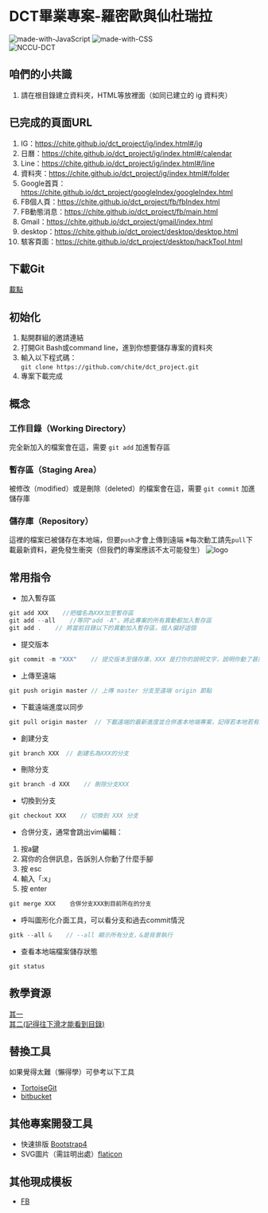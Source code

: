 # DCT畢業專案-羅密歐與仙杜瑞拉

![made-with-JavaScript](https://img.shields.io/badge/Made%20with-JavaScript-yellow) ![made-with-CSS](https://img.shields.io/badge/Made%20with-CSS3-brightgreen)  
![NCCU-DCT](https://img.shields.io/badge/NCCU%20-DCT-orange?style=for-the-badge)  

## 咱們的小共識
1. 請在根目錄建立資料夾，HTML等放裡面（如同已建立的 ig 資料夾）

## 已完成的頁面URL
1. IG：<https://chite.github.io/dct_project/ig/index.html#/ig> 
2. 日曆：<https://chite.github.io/dct_project/ig/index.html#/calendar> 
3. Line：<https://chite.github.io/dct_project/ig/index.html#/line> 
4. 資料夾：<https://chite.github.io/dct_project/ig/index.html#/folder> 
5. Google首頁：<https://chite.github.io/dct_project/googleIndex/googleIndex.html>
6. FB個人頁：<https://chite.github.io/dct_project/fb/fbIndex.html>
7. FB動態消息：<https://chite.github.io/dct_project/fb/main.html> 
8. Gmail：<https://chite.github.io/dct_project/gmail/index.html> 
9. desktop：<https://chite.github.io/dct_project/desktop/desktop.html> 
10. 駭客頁面：<https://chite.github.io/dct_project/desktop/hackTool.html>



## 下載Git
[載點](https://git-scm.com/downloads)

## 初始化
1. 點開群組的邀請連結
2. 打開Git Bash或command line，進到你想要儲存專案的資料夾
3. 輸入以下程式碼：  
```git clone https://github.com/chite/dct_project.git```
4. 專案下載完成

## 概念
### 工作目錄（Working Directory）
完全新加入的檔案會在這，需要 `git add` 加進暫存區

### 暫存區（Staging Area）
被修改（modified）或是刪除（deleted）的檔案會在這，需要 `git commit` 加進儲存庫

### 儲存庫（Repository）
這裡的檔案已被儲存在本地端，但要`push`才會上傳到遠端
※每次動工請先`pull`下載最新資料，避免發生衝突（但我們的專案應該不太可能發生）
![logo](https://i.imgur.com/DKEUSGk.png)

## 常用指令

* 加入暫存區
```javascript
git add XXX    //把檔名為XXX加至暫存區
git add --all    //等同"add -A"，將此專案的所有異動都加入暫存區
git add .    // 將當前目錄以下的異動加入暫存區，個人偏好這個
```

* 提交版本
```javascript
git commit -m "XXX"    // 提交版本至儲存庫，XXX 是打你的說明文字，說明你動了甚麼手腳 
```

* 上傳至遠端
```javascript
git push origin master // 上傳 master 分支至遠端 origin 節點
```

* 下載遠端進度以同步
```javascript
git pull origin master	// 下載遠端的最新進度並合併進本地端專案，記得若本地若有新進度而遠端未同步到要先commit呀！！
```

* 創建分支
```javascript
git branch XXX	// 創建名為XXX的分支
```

* 刪除分支
```javascript
git branch -d XXX    // 刪除分支XXX
```

* 切換到分支
```javascript
git checkout XXX	// 切換到 XXX 分支
```

* 合併分支，通常會跳出vim編輯：
1. 按a鍵  
2. 寫你的合併訊息，告訴別人你動了什麼手腳  
3. 按 esc  
4. 輸入「:x」  
5. 按 enter
```javascript
git merge XXX    合併分支XXX到目前所在的分支
```

* 呼叫圖形化介面工具，可以看分支和過去commit情況
```javascript
gitk --all &    // --all 顯示所有分支，&是背景執行
```

* 查看本地端檔案儲存狀態
```javascript
git status
```

## 教學資源
[其一](https://zlargon.gitbooks.io/git-tutorial/content/file/modify.html)  
[其二(記得往下滑才能看到目錄)](https://gitbook.tw/)

## 替換工具
如果覺得太難（懶得學）可參考以下工具
* [TortoiseGit](https://backlog.com/git-tutorial/tw/intro/intro2_1.html)  
* [bitbucket](https://bitbucket.org/)


## 其他專案開發工具
* 快速排版 [Bootstrap4](https://medium.com/@weilihmen/bootstrap-%E5%88%9D%E5%AD%B8%E4%BB%8B%E7%B4%B9-%E9%9D%9C%E6%85%8B%E7%AF%87-f20500235b33)
* SVG圖片（需註明出處）[flaticon](https://www.flaticon.com/)

## 其他現成模板
* [FB](http://jvilk.com/cmpsci-326/workshop/05)